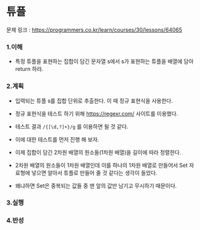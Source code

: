 # 튜플

문제 링크 : https://programmers.co.kr/learn/courses/30/lessons/64065

### 1.이해

- 특정 튜플을 표현하는 집합이 담긴 문자열 s에서 s가 표현하는 튜플을 배열에 담아 return 하라.

### 2.계획

- 입력되는 튜플 s를 집합 단위로 추출한다. 이 때 정규 표현식을 사용한다.
- 정규 표현식을 테스트 하기 위해 https://regexr.com/ 사이트를 이용했다.
- 테스트 결과 `/{[\d,?]+}/g` 를 이용하면 될 것 같다.
- 이에 대한 테스트를 먼저 진행 해 보자.

- 이제 집합이 담긴 2차원 배열의 원소들(1차원 배열)을 길이에 따라 정렬한다.

- 2차원 배열의 원소들이 1차원 배열인데 이를 하나의 1차원 배열로 만들어서 Set 자료형에 넣으면 알아서 튜플로 만들어 줄 것 같다는 생각이 들었다.
- 왜냐하면 Set은 중복되는 값들 중 맨 앞의 값만 남기고 무시하기 때문이다.

### 3.실행

### 4.반성

